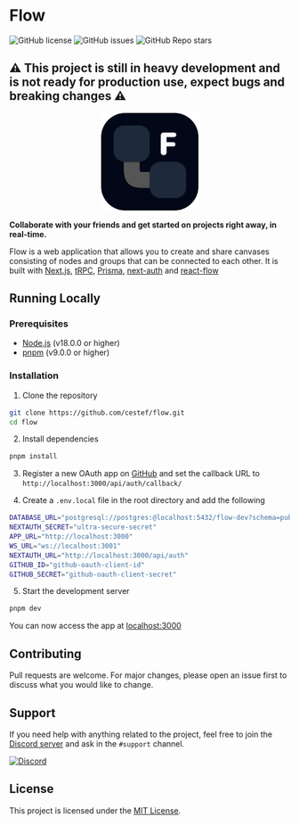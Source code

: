 # Flow


![GitHub license](https://img.shields.io/github/license/cestef/flow)
![GitHub issues](https://img.shields.io/github/issues/cestef/flow)
![GitHub Repo stars](https://img.shields.io/github/stars/cestef/flow?style=social)
## ⚠️ This project is still in heavy development and is not ready for production use, expect bugs and breaking changes ⚠️

<p align="center">
    <img src="assets/icon.png" width="auto" height="175px">
</p>

**Collaborate with your friends and get started on projects right away, in real-time.**

Flow is a web application that allows you to create and share canvases consisting of nodes and groups that can be connected to each other. It is built with [Next.js](https://nextjs.org/), [tRPC](https://trpc.io/), [Prisma](https://prisma.dev), [next-auth](https://next-auth.js.org/) and [react-flow](https://reactflow.dev/)
## Running Locally

### Prerequisites
- [Node.js](https://nodejs.org/en/) (v18.0.0 or higher)
- [pnpm](https://pnpm.io/) (v9.0.0 or higher)

### Installation

1. Clone the repository
```bash
git clone https://github.com/cestef/flow.git
cd flow
```

2. Install dependencies
```bash
pnpm install
```

3. Register a new OAuth app on [GitHub](https://github.com/settings/applications/new) and set the callback URL to `http://localhost:3000/api/auth/callback/`

4. Create a `.env.local` file in the root directory and add the following
```bash
DATABASE_URL="postgresql://postgres:@localhost:5432/flow-dev?schema=public"
NEXTAUTH_SECRET="ultra-secure-secret"
APP_URL="http://localhost:3000"
WS_URL="ws://localhost:3001"
NEXTAUTH_URL="http://localhost:3000/api/auth"
GITHUB_ID="github-oauth-client-id"
GITHUB_SECRET="github-oauth-client-secret"
```

5. Start the development server
```bash
pnpm dev
```

You can now access the app at [localhost:3000](http://localhost:3000)

## Contributing

Pull requests are welcome. For major changes, please open an issue first to discuss what you would like to change.

## Support

If you need help with anything related to the project, feel free to join the [Discord server](https://discord.gg/CYQwAW2Yuq) and ask in the `#support` channel.

[![Discord](https://img.shields.io/discord/1141658461403357184?color=7289DA&label=Discord&logo=discord&logoColor=white)](https://discord.gg/CYQwAW2Yuq)


## License

This project is licensed under the [MIT License](https://choosealicense.com/licenses/mit/).
